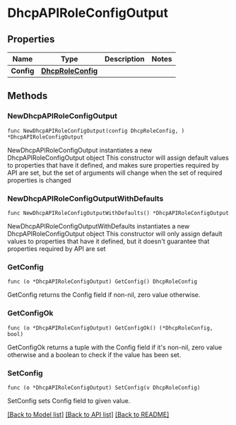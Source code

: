 # DhcpAPIRoleConfigOutput

## Properties

Name | Type | Description | Notes
------------ | ------------- | ------------- | -------------
**Config** | [**DhcpRoleConfig**](DhcpRoleConfig.md) |  | 

## Methods

### NewDhcpAPIRoleConfigOutput

`func NewDhcpAPIRoleConfigOutput(config DhcpRoleConfig, ) *DhcpAPIRoleConfigOutput`

NewDhcpAPIRoleConfigOutput instantiates a new DhcpAPIRoleConfigOutput object
This constructor will assign default values to properties that have it defined,
and makes sure properties required by API are set, but the set of arguments
will change when the set of required properties is changed

### NewDhcpAPIRoleConfigOutputWithDefaults

`func NewDhcpAPIRoleConfigOutputWithDefaults() *DhcpAPIRoleConfigOutput`

NewDhcpAPIRoleConfigOutputWithDefaults instantiates a new DhcpAPIRoleConfigOutput object
This constructor will only assign default values to properties that have it defined,
but it doesn't guarantee that properties required by API are set

### GetConfig

`func (o *DhcpAPIRoleConfigOutput) GetConfig() DhcpRoleConfig`

GetConfig returns the Config field if non-nil, zero value otherwise.

### GetConfigOk

`func (o *DhcpAPIRoleConfigOutput) GetConfigOk() (*DhcpRoleConfig, bool)`

GetConfigOk returns a tuple with the Config field if it's non-nil, zero value otherwise
and a boolean to check if the value has been set.

### SetConfig

`func (o *DhcpAPIRoleConfigOutput) SetConfig(v DhcpRoleConfig)`

SetConfig sets Config field to given value.



[[Back to Model list]](../README.md#documentation-for-models) [[Back to API list]](../README.md#documentation-for-api-endpoints) [[Back to README]](../README.md)


